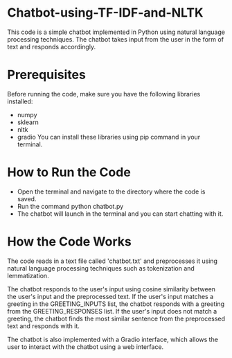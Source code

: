 # Chatbot-using-TF-IDF-and-NLTK

This code is a simple chatbot implemented in Python using natural language processing techniques. The chatbot takes input from the user in the form of text and responds accordingly.

# Prerequisites
Before running the code, make sure you have the following libraries installed:

* numpy
* sklearn
* nltk
* gradio
You can install these libraries using pip command in your terminal.

# How to Run the Code
* Open the terminal and navigate to the directory where the code is saved.
* Run the command python chatbot.py
* The chatbot will launch in the terminal and you can start chatting with it.

# How the Code Works
The code reads in a text file called 'chatbot.txt' and preprocesses it using natural language processing techniques such as tokenization and lemmatization.

The chatbot responds to the user's input using cosine similarity between the user's input and the preprocessed text. If the user's input matches a greeting in the GREETING_INPUTS list, the chatbot responds with a greeting from the GREETING_RESPONSES list. If the user's input does not match a greeting, the chatbot finds the most similar sentence from the preprocessed text and responds with it.

The chatbot is also implemented with a Gradio interface, which allows the user to interact with the chatbot using a web interface.
